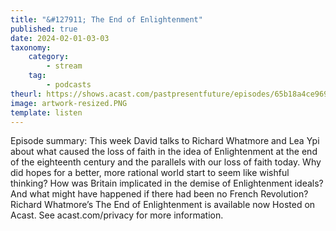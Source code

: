 ```yaml
---
title: "&#127911; The End of Enlightenment"
published: true
date: 2024-02-01-03-03
taxonomy:
    category:
        - stream
    tag:
        - podcasts
theurl: https://shows.acast.com/pastpresentfuture/episodes/65b18a4ce969a60016ba88ac
image: artwork-resized.PNG
template: listen
---
```


Episode summary: This week David talks to Richard Whatmore and Lea Ypi about what caused the loss of faith in the idea of Enlightenment at the end of the eighteenth century and the parallels with our loss of faith today. Why did hopes for a better, more rational world start to seem like wishful thinking? How was Britain implicated in the demise of Enlightenment ideals? And what might have happened if there had been no French Revolution?Richard Whatmore&rsquo;s The End of Enlightenment is available now Hosted on Acast. See acast.com/privacy for more information.
